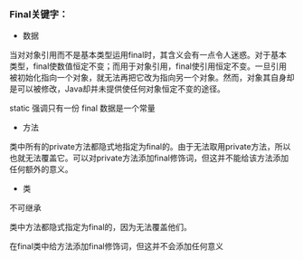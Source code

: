 ### Final关键字：

* 数据

当对对象引用而不是基本类型运用final时，其含义会有一点令人迷惑。对于基本类型，final使数值恒定不变；而用于对象引用，final使引用恒定不变。一旦引用被初始化指向一个对象，就无法再把它改为指向另一个对象。然而，对象其自身却是可以被修改，Java却并未提供使任何对象恒定不变的途径。

static 强调只有一份 
final 数据是一个常量

* 方法

类中所有的private方法都隐式地指定为final的。由于无法取用private方法，所以也就无法覆盖它。可以对private方法添加final修饰词，但这并不能给该方法添加任何额外的意义。

* 类

不可继承

类中方法都隐式指定为final的，因为无法覆盖他们。

在final类中给方法添加final修饰词，但这并不会添加任何意义


